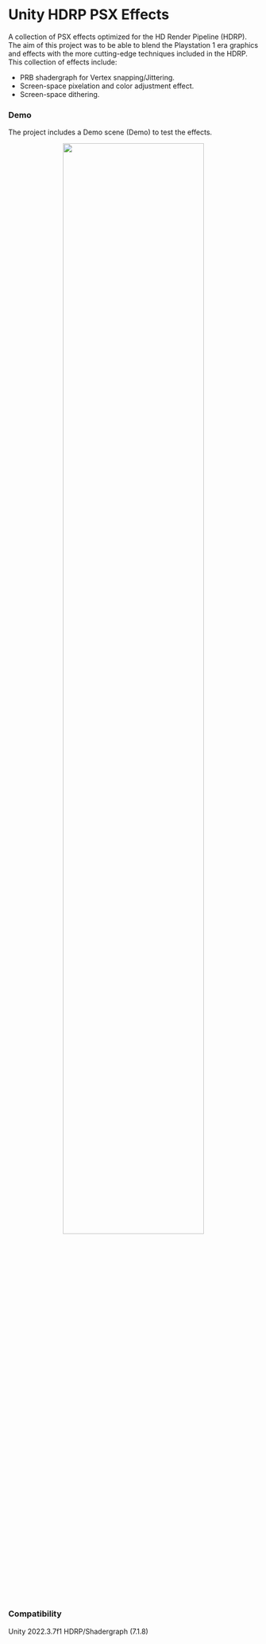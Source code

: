 # Unity HDRP PSX Effects
A collection of PSX effects optimized for the HD Render Pipeline (HDRP). The aim of this project was to be able to blend the Playstation 1 era graphics and effects with the more cutting-edge techniques included in the HDRP.
This collection of effects include:
- PRB shadergraph for Vertex snapping/Jittering.
- Screen-space pixelation and color adjustment effect.
- Screen-space dithering.

### Demo
The project includes a Demo scene (Demo) to test the effects.
<p align="center">
  <img src="Media/gif01.gif" width=75%>
</p>

### Compatibility
Unity 2022.3.7f1
HDRP/Shadergraph (7.1.8)
